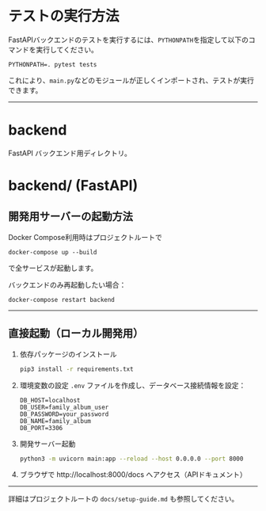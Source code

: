 # テストの実行方法

FastAPIバックエンドのテストを実行するには、`PYTHONPATH`を指定して以下のコマンドを実行してください。

```
PYTHONPATH=. pytest tests
```

これにより、`main.py`などのモジュールが正しくインポートされ、テストが実行できます。

---
# backend

FastAPI バックエンド用ディレクトリ。

# backend/ (FastAPI)

## 開発用サーバーの起動方法

Docker Compose利用時はプロジェクトルートで

```
docker-compose up --build
```

で全サービスが起動します。

バックエンドのみ再起動したい場合：

```
docker-compose restart backend
```

---

## 直接起動（ローカル開発用）

1. 依存パッケージのインストール
   ```sh
   pip3 install -r requirements.txt
   ```

2. 環境変数の設定
   `.env` ファイルを作成し、データベース接続情報を設定：
   ```
   DB_HOST=localhost
   DB_USER=family_album_user
   DB_PASSWORD=your_password
   DB_NAME=family_album
   DB_PORT=3306
   ```

3. 開発サーバー起動
   ```sh
   python3 -m uvicorn main:app --reload --host 0.0.0.0 --port 8000
   ```

4. ブラウザで http://localhost:8000/docs へアクセス（APIドキュメント）

---

詳細はプロジェクトルートの `docs/setup-guide.md` も参照してください。
